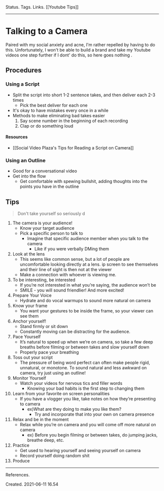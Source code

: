 Status.
Tags.
Links. [[Youtube Tips]]
___
# Talking to a Camera
Paired with my social anxiety and acne, I'm rather repelled by having to do this. Unfortunately, I won't be able to build a brand and take my Youtube videos one step further if I dont' do this, so here goes nothing .
## Procedures
### Using a Script
- Split the script into short 1-2 sentence takes, and then deliver each 2-3 times
	- Pick the best deliver for each one
- It's okay to have mistakes every once in a while
- Methods to make eliminating bad takes easier
	1. Say scene number in the beginning of each recording
	2. Clap or do something loud 
#### Resources
- [[Social Video Plaza's Tips for Reading a Script on Camera]]
### Using an Outline
- Good for a conversational video
- Get into the flow
	- Get comfortable with spewing bullshit, adding thoughts into the points you have in the outline
## Tips
> Don't take yourself so seriously
 d
1. The camera is your audience! 
	- Know your target audience
	- Pick a specific person to talk to
		-  Imagine that specific audience member when you talk to the camera
			-  Like if you were verbally DMing them
2. Look at the lens
	- This seems like common sense, but a lot of people are uncomfortable looking directly at a lens. ip screen to see themselves and their line of sight is then not at the viewer
	- Make a connection with whoever is viewing me.
3. To be interesting, be interested
	- If you’re not interested in what you’re saying, the audience won’t be
	- SMILE - you will sound friendlier! And more excited! 
4. Prepare Your Voice
	- Hydrate and do vocal warmups to sound more natural on camera
5. Know your frame
	- You want your gestures to be inside the frame, so your viewer can see them
6. Anchor yourself!
	- Stand firmly or sit down
	- Constantly moving can be distracting for the audience. 
7. Pace Yourself
	- It’s natural to speed up when we’re on camera, so take a few deep breaths before filming or between takes and slow yourself down
	- Properly pace your breathing
8. Toss out your script
	- The pressure of being word perfect can often make people rigid, unnatural, or monotone. To sound natural and less awkward on camera, try just using an outline! 
9. Monitor Yourself
	- Watch your videos for nervous tics and filler words
		- Knowing your bad habits is the first step to changing them
10. Learn from your favorite on screen personalities
	- If you have a vlogger you like, take notes on how they’re presenting to camera
		- ex)What are they doing to make you like them?
			- Try and incorporate that into your own on camera presence
11. Relax and be in the moment
	- Relax while you’re on camera and you will come off more natural on camera
		- ex) Before you begin filming or between takes, do jumping jacks, breathe deep, etc. 
12. Practice
	- Get used to hearing yourself and seeing yourself on camera
	- Record yourself doing random shit
13. Produce 
___
References.

Created. 2021-06-11 16.54